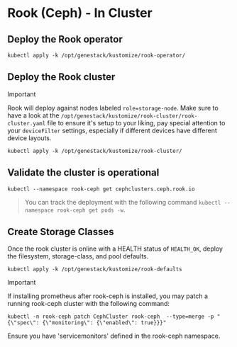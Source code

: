 # Rook (Ceph) - In Cluster

## Deploy the Rook operator

``` shell
kubectl apply -k /opt/genestack/kustomize/rook-operator/
```

## Deploy the Rook cluster

> [!IMPORTANT]
> Rook will deploy against nodes labeled `role=storage-node`. Make sure to have a look at the `/opt/genestack/kustomize/rook-cluster/rook-cluster.yaml` file to ensure it's setup to your liking, pay special attention to your `deviceFilter`
settings, especially if different devices have different device layouts.

``` shell
kubectl apply -k /opt/genestack/kustomize/rook-cluster/
```

## Validate the cluster is operational

``` shell
kubectl --namespace rook-ceph get cephclusters.ceph.rook.io
```

> You can track the deployment with the following command `kubectl --namespace rook-ceph get pods -w`.

## Create Storage Classes

Once the rook cluster is online with a HEALTH status of `HEALTH_OK`, deploy the filesystem, storage-class, and pool defaults.

``` shell
kubectl apply -k /opt/genestack/kustomize/rook-defaults
```
> [!IMPORTANT]
> If installing prometheus after rook-ceph is installed, you may patch a running rook-ceph cluster with the following command:
``` shell
kubectl -n rook-ceph patch CephCluster rook-ceph  --type=merge -p "{\"spec\": {\"monitoring\": {\"enabled\": true}}}"
```

Ensure you have 'servicemonitors' defined in the rook-ceph namespace.
